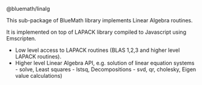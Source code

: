 
@bluemath/linalg

This sub-package of BlueMath library implements Linear Algebra routines.

It is implemented on top of LAPACK library compiled to Javascript using
Emscripten.

* Low level access to LAPACK routines (BLAS 1,2,3 and higher level
LAPACK routines).
* Higher level Linear Algebra API, e.g. solution of linear equation
systems - solve, Least squares - lstsq, Decompositions - svd, qr,
cholesky, Eigen value calculations)
